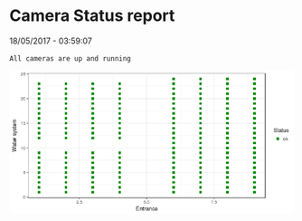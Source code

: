 Camera Status report
================
18/05/2017 - 03:59:07

    All cameras are up and running

![](camreport_files/figure-markdown_github/unnamed-chunk-2-1.png)
